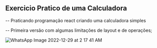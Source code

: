 ## Exercicio Pratico de uma Calculadora

-- Praticando programação react criando uma calculadora simples

-- Primeira versão com algumas limitações de layout e de operações;

![WhatsApp Image 2022-12-29 at 2 17 41 AM](https://user-images.githubusercontent.com/40923082/209906595-ba2efe70-2bd0-4156-8adc-d46115400afb.jpeg)
